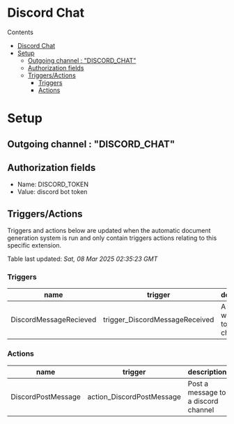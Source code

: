 <!-- this file will be auto updated for triggers and actions when the apidocs automatic
document builder is run.
To have the triggers and actions inserted do not remove the tags 'ReplaceTAGFor...' below
To run go to 'StreamRoller\docs\apidocs' and run 'node readmebuilder.mjs'
The script will parse files in the extensions directory looking for "triggersandactions ="
if found it will attempt to load hte file and use the exported 'triggersandactions' variable
to create the tables shown in the parsed README.md files
This was the only way I could find to autoupdate the triggers and actions lists
 -->
 # Discord Chat
Contents
- [Discord Chat](#discord-chat)
- [Setup](#setup)
  - [Outgoing channel : "DISCORD\_CHAT"](#outgoing-channel--discord_chat)
  - [Authorization fields](#authorization-fields)
  - [Triggers/Actions](#triggersactions)
    - [Triggers](#triggers)
    - [Actions](#actions)
# Setup

## Outgoing channel : "DISCORD_CHAT"
## Authorization fields
- Name: DISCORD_TOKEN 
- Value: discord bot token

## Triggers/Actions


Triggers and actions below are updated when the automatic document generation system is run and only contain triggers actions relating to this specific extension.

Table last updated: *Sat, 08 Mar 2025 02:35:23 GMT*

### Triggers

| name | trigger | description |
| --- | --- | --- |
| DiscordMessageRecieved | trigger_DiscordMessageReceived | A message was posted to a discord chat room |

### Actions

| name | trigger | description |
| --- | --- | --- |
| DiscordPostMessage | action_DiscordPostMessage | Post a message to a discord channel |

